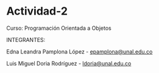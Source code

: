 # Actividad-2
Curso: Programación Orientada a Objetos

INTEGRANTES: 

Edna Leandra Pamplona López - epamplona@unal.edu.co

Luis Miguel Doria Rodríguez - ldoria@unal.edu.co
